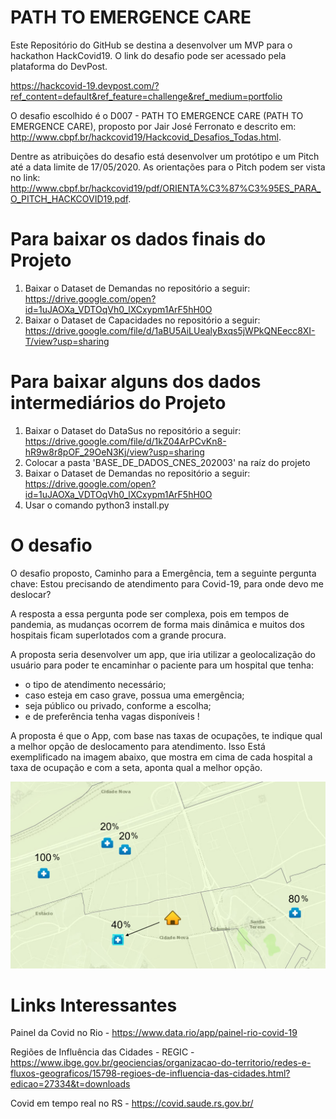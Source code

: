 # PATH TO EMERGENCE CARE
Este Repositório do GitHub se destina a desenvolver um MVP para o hackathon HackCovid19. O link do desafio pode ser acessado pela plataforma do DevPost.

https://hackcovid-19.devpost.com/?ref_content=default&ref_feature=challenge&ref_medium=portfolio

O desafio escolhido é o D007 - PATH TO EMERGENCE CARE (PATH TO EMERGENCE CARE), proposto por Jair José Ferronato e descrito em: http://www.cbpf.br/hackcovid19/Hackcovid_Desafios_Todas.html.

Dentre as atribuições do desafio está desenvolver um protótipo e um Pitch até a data limite de 17/05/2020. As orientações para o Pitch podem ser vista no link: http://www.cbpf.br/hackcovid19/pdf/ORIENTA%C3%87%C3%95ES_PARA_O_PITCH_HACKCOVID19.pdf.

# Para baixar os dados finais do Projeto

1) Baixar o Dataset de Demandas no repositório a seguir:
    https://drive.google.com/open?id=1uJAOXa_VDTOqVh0_lXCxypm1ArF5hH0O
2) Baixar o Dataset de Capacidades no repositório a seguir:   
    https://drive.google.com/file/d/1aBU5AiLUealyBxqs5jWPkQNEecc8XI-T/view?usp=sharing
    
# Para baixar alguns dos dados intermediários do Projeto
1) Baixar o Dataset do DataSus no repositório a seguir: 
    https://drive.google.com/file/d/1kZ04ArPCvKn8-hR9w8r8pOF_29OeN3Kj/view?usp=sharing
2) Colocar a pasta 'BASE_DE_DADOS_CNES_202003' na raíz do projeto
3) Baixar o Dataset de Demandas no repositório a seguir:
    https://drive.google.com/open?id=1uJAOXa_VDTOqVh0_lXCxypm1ArF5hH0O
3) Usar o comando python3 install.py

# O desafio
O desafio proposto, Caminho para a Emergência, tem a seguinte pergunta chave: 
    Estou precisando de atendimento para Covid-19, para onde devo me deslocar?

A resposta a essa pergunta pode ser complexa, pois em tempos de pandemia, as mudanças ocorrem de forma mais dinâmica e muitos dos hospitais ficam superlotados com a grande procura.

A proposta seria desenvolver um app, que iria utilizar a geolocalização do usuário para poder te encaminhar o paciente para um hospital que tenha:
- o tipo de atendimento necessário;
- caso esteja em caso grave, possua uma emergência;
- seja público ou privado, conforme a escolha;
- e de preferência tenha vagas disponíveis !

A proposta é que o App, com base nas taxas de ocupações, te indique qual a melhor opção de deslocamento para atendimento. Isso Está exemplificado na imagem abaixo, que mostra em cima de cada hospital a taxa de ocupação e com a seta, aponta qual a melhor opção.

![Descição do App](HackCovid.jpeg)

# Links Interessantes
Painel da Covid no Rio - https://www.data.rio/app/painel-rio-covid-19

Regiões de Influência das Cidades - REGIC - https://www.ibge.gov.br/geociencias/organizacao-do-territorio/redes-e-fluxos-geograficos/15798-regioes-de-influencia-das-cidades.html?edicao=27334&t=downloads

Covid em tempo real no RS - https://covid.saude.rs.gov.br/

